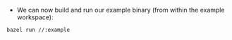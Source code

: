 
- We can now build and run our example binary (from within the example workspace):


```bash
bazel run //:example
```